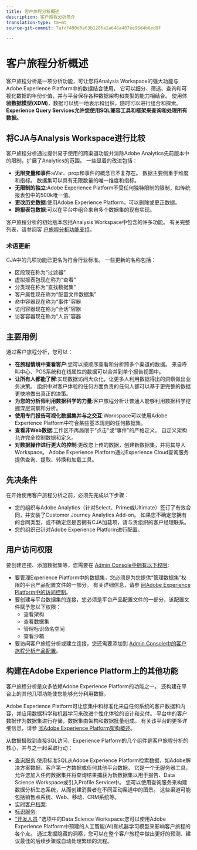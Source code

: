 ```yaml
---
title: 客户旅程分析概述
description: 客户旅程分析简介
translation-type: tm+mt
source-git-commit: 7afdf490d0a63b1286a1a646a487ee96d4b6ed8f

---
```



# 客户旅程分析概述

客户旅程分析是一项分析功能，可让您将Analysis Workspace的强大功能与Adobe Experience Platform中的数据结合使用。 它可以细分、筛选、查询和可视化数据的年份价值，并与平台保存各种数据架构和类型的能力相结合。 使用体 **验数据模型(XDM)**，数据可以统一地表示和组织，随时可以进行组合和探索。 **Experience Query Services允许您使用SQL兼容工具和框架来查询和处理所有数据。**

## 将CJA与Analysis Workspace进行比较

客户旅程分析通过提供易于使用的跨渠道功能并消除Adobe Analytics先前版本中的限制，扩展了Analytics的范围。 一些显着的改进包括：

* **无限变量和事件**:eVar、prop和事件的概念已不复存在。 数据主要侧重于维度和指标。 数据集可以具有无限数量的唯一维度和指标。
* **无限制的独立**:Adobe Experience Platform不受任何独特限制的限制，如传统报表包中的500k唯一值。
* **更改历史数据**:使用Adobe Experience Platform，可以删除或更正数据。
* **跨报表包数据**:可以在平台中组合来自多个数据集的现有实现。

客户旅程分析的初始版本包括Analysis Workspace中包含的许多功能。 有关完整列表，请参阅客 [户旅程分析功能支持](cja-aa.md)。

### 术语更新

CJA中的几项功能已更名为符合行业标准。 一些更新的名称包括：

* 区段现在称为“过滤器”
* 虚拟报表包现在称为“查看”
* 分类现在称为“查找数据集”
* 客户属性现在称为“配置文件数据集”
* 命中容器现在称为“事件”容器
* 访问容器现在称为“会话”容器
* 访客容器现在称为“人员”容器

## 主要用例

通过客户旅程分析，您可以：

* **在旅程情境中查看客户**:您可以按顺序查看和分析跨多个渠道的数据。 来自呼叫中心、POS系统和在线属性的数据可以合并到单个报告视图中。
* **让所有人都能了解**:实现数据访问大众化，让更多人利用数据得出的洞察做出业务决策。 组织中对客户体验的任何方面负责的任何人都可以基于更完整的数据更快地做出真正的决策。
* **为您的分析师利用数据科学的力量**:客户旅程分析让普通人能够利用数据科学挖掘深层洞察和分析。
* **使用专门报告可视化数据集并与之交互**:Workspace可以使用Adobe Experience Platform中符合某些基本规则的任何数据集。
* **查看非Web数据**:工作区不再局限于“点击”或“事件”的严格定义。 自定义架构允许完全控制数据和定义。
* **对数据操作进行更大的控制**:更改您上传的数据，创建新数据集，并将其导入Workspace。 Adobe Experience Platform通过Experience Cloud查询服务提供查询、提取、转换和加载工具。

## 先决条件

在开始使用客户旅程分析之前，必须先完成以下步骤：

* 您的组织与Adobe Analytics（针对Select、Prime或Ultimate）签订了有效合同，并安装了Customer Journey Analytics Add-on。 如果您不确定您拥有的合同类型，或不确定您是否拥有CJA加载项，请与贵组织的客户经理联系。
* 您的组织已针对Adobe Experience Platform进行配置。

## 用户访问权限

要创建连接、添加数据集等，您需要在 [Admin Console中拥有以下权限](https://adminconsole.adobe.com/enterprise/):

* 要管理Experience Platform中的数据集，您必须是为您提供“管理数据集”权限的平台产品配置文件的一部分。 有关详细信息，请参 [阅Adobe Experience Platform中的访问控制](https://www.adobe.io/apis/experienceplatform/home/permissions-and-sandboxes/permissions-and-sandboxes.html#!api-specification/markdown/narrative/technical_overview/access-control/access-control-overview.md)。
* 要创建与平台数据集的连接，您必须是平台产品配置文件的一部分，该配置文件赋予您以下权限：
   * 查看架构
   * 查看数据集
   * 管理标识命名空间
   * 查看沙箱
* 要访问客户旅程分析或建立连接，您还需要添加到 [Admin Console中的客户旅程分析产品配置](https://adminconsole.adobe.com/enterprise/)。

## 构建在Adobe Experience Platform上的其他功能

客户旅程分析是众多依赖Adobe Experience Platform的功能之一。 还构建在平台上的其他几项功能使您能够充分利用数据。

Adobe Experience Platform可让您集中和标准化来自任何系统的客户数据和内容，并应用数据科学和机器学习来改进个性化体验的设计和交付。 平台中的客户数据作为数据集进行存储，数据集由架构和数据批量组成。 有关该平台的更多详细信息，请参 [阅Adobe Experience Platform架构概述](https://www.adobe.io/apis/experienceplatform/home/overview.html)。

从数据摄取到直接SQL访问，Experience Platform的几个组件是客户旅程分析的核心，并与之一起采取行动：

* [查询服务](https://www.adobe.io/apis/experienceplatform/home/query-service/sql-reference.html):使用标准SQL从Adobe Experience Platform检索数据，如Adobe解决方案数据、客户第一方数据或任何其他平台数据。 它是一个无服务器工具，允许您加入任何数据集并将查询结果捕获为新数据集以用于报告、Data Science Workspace或引入Profile Service中。 您可以使用查询服务来构建数据分析生态系统，从而创建消费者在不同互动渠道中的图景。 这些渠道可能包括销售点系统、Web、移动、CRM系统等。
* [实时客户档案](https://www.adobe.io/apis/experienceplatform/home/profile-identity-segmentation/profile-identity-segmentation-services.html#!api-specification/markdown/narrative/technical_overview/unified_profile_architectural_overview/unified_profile_architectural_overview.md):
* [标识服务](https://www.adobe.io/apis/experienceplatform/home/profile-identity-segmentation/profile-identity-segmentation-services.html#!api-specification/markdown/narrative/technical_overview/identity_services_architectural_overview/identity_services_architectural_overview.md):
* [“开发人员](https://www.adobe.io/apis/experienceplatform/home/data-science-workspace.html) ”选项中的Data Science Workspace:您可以使用Adobe Experience Platform中预建的人工智能(AI)和机器学习模型来影响客户旅程的各个点。 通过发掘隐藏的洞察，您可以在整个客户旅程中做出更好的预测、建议最佳的后续步骤或自动处理繁琐的流程。
